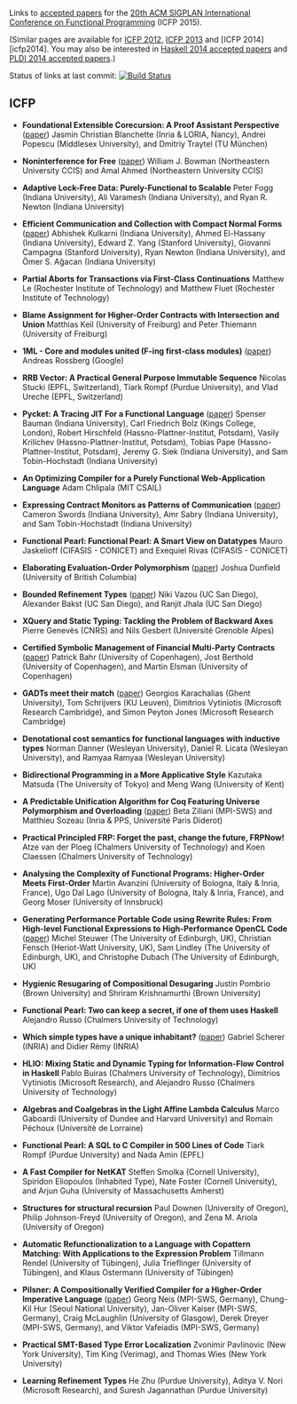 Links to [accepted papers][icfp15-accepted] for the [20th ACM SIGPLAN International Conference on Functional Programming][icfp15] (ICFP 2015).

[icfp15]: http://icfpconference.org/icfp2015/
[icfp15-accepted]: http://icfpconference.org/icfp2015/accepted.html

(Similar pages are available for [ICFP 2012][icfp12], [ICFP 2013][icfp13] and [ICFP 2014][icfp2014].  You may also be interested in [Haskell 2014 accepted papers][haskell2014-accepted] and [PLDI 2014 accepted papers][pldi2014-accepted].)

Status of links at last commit: [![Build Status](https://travis-ci.org/mpickering/icfp2015-papers.svg)](https://travis-ci.org/mpickering/icfp2015-papers)

[icfp12]: https://github.com/technogeeky/icfp12-paper-links
[icfp13]: https://github.com/gasche/icfp2013-papers
[icfp14]: https://github.com/yallop/icfp2014-papers
[haskell2014-accepted]: https://github.com/yallop/haskell2014-papers
[pldi2014-accepted]: https://github.com/yallop/pldi2014-papers

## ICFP

* **Foundational Extensible Corecursion: A Proof Assistant Perspective**
   ([paper](http://www21.in.tum.de/~blanchet/fouco.pdf))
   Jasmin Christian Blanchette (Inria & LORIA, Nancy), Andrei Popescu
   (Middlesex University), and Dmitriy Traytel (TU München)

* **Noninterference for Free**
   ([paper](https://www.williamjbowman.com/resources/nonintforfree.pdf))
   William J. Bowman (Northeastern University CCIS) and Amal Ahmed
   (Northeastern University CCIS)

* **Adaptive Lock-Free Data: Purely-Functional to Scalable**
   Peter Fogg (Indiana University), Ali Varamesh (Indiana University),
   and Ryan R. Newton (Indiana University)

* **Efficient Communication and Collection with Compact Normal Forms**
   ([paper](http://ezyang.com/papers/ezyang15-cnf.pdf))
   Abhishek Kulkarni (Indiana University), Ahmed El-Hassany (Indiana
   University), Edward Z. Yang (Stanford University), Giovanni Campagna
   (Stanford University), Ryan Newton (Indiana University), and Ömer S.
   Ağacan (Indiana University)

* **Partial Aborts for Transactions via First-Class Continuations**
   Matthew Le (Rochester Institute of Technology) and Matthew Fluet
   (Rochester Institute of Technology)

* **Blame Assignment for Higher-Order Contracts with Intersection and Union**
   Matthias Keil (University of Freiburg) and Peter Thiemann
   (University of Freiburg)

* **1ML - Core and modules united (F-ing first-class modules)**
   ([paper](https://www.mpi-sws.org/~rossberg/papers/Rossberg%20-%201ML%20--%20Core%20and%20modules%20united%20[Draft].pdf))
   Andreas Rossberg (Google)

* **RRB Vector: A Practical General Purpose Immutable Sequence**
   Nicolas Stucki (EPFL, Switzerland), Tiark Rompf (Purdue University),
   and Vlad Ureche (EPFL, Switzerland)

* **Pycket: A Tracing JIT For a Functional Language**
   ([paper](http://homes.soic.indiana.edu/samth/pycket-draft.pdf))
   Spenser Bauman (Indiana University), Carl Friedrich Bolz (Kings
   College, London), Robert Hirschfeld (Hassno-Plattner-Institut,
   Potsdam), Vasily Krilichev (Hassno-Plattner-Institut, Potsdam),
   Tobias Pape (Hassno-Plattner-Institut, Potsdam), Jeremy G. Siek
   (Indiana University), and Sam Tobin-Hochstadt (Indiana University)

* **An Optimizing Compiler for a Purely Functional Web-Application Language**
   Adam Chlipala (MIT CSAIL)

* **Expressing Contract Monitors as Patterns of Communication**
   ([paper](http://www.cswords.com/paper/mon.strats.pdf))
   Cameron Swords (Indiana University), Amr Sabry (Indiana University),
   and Sam Tobin-Hochstadt (Indiana University)

* **Functional Pearl: Functional Pearl: A Smart View on Datatypes**
   Mauro Jaskelioff (CIFASIS - CONICET) and Exequiel Rivas (CIFASIS -
   CONICET)

* **Elaborating Evaluation-Order Polymorphism**
   ([paper](http://www.cs.cmu.edu/~joshuad/papers/eo/Dunfield15_evaluation.pdf))
   Joshua Dunfield (University of British Columbia)

* **Bounded Refinement Types**
   ([paper](http://goto.ucsd.edu/~nvazou/icfp15/main.pdf))
   Niki Vazou (UC San Diego), Alexander Bakst (UC San Diego), and
   Ranjit Jhala (UC San Diego)

* **XQuery and Static Typing: Tackling the Problem of Backward Axes**
   Pierre Genevès (CNRS) and Nils Gesbert (Université Grenoble Alpes)

* **Certified Symbolic Management of Financial Multi-Party Contracts**
   ([paper](http://www.diku.dk/~paba/pubs/files/bahr15icfp-preprint.pdf))
   Patrick Bahr (University of Copenhagen), Jost Berthold (University
   of Copenhagen), and Martin Elsman (University of Copenhagen)

* **GADTs meet their match**
   ([paper](http://research.microsoft.com/en-us/um/people/simonpj/papers/pattern-matching/gadtpm.pdf))
   Georgios Karachalias (Ghent University), Tom Schrijvers (KU Leuven),
   Dimitrios Vytiniotis (Microsoft Research Cambridge), and Simon
   Peyton Jones (Microsoft Research Cambridge)

* **Denotational cost semantics for functional languages with inductive types**
   Norman Danner (Wesleyan University), Daniel R. Licata (Wesleyan
   University), and Ramyaa Ramyaa (Wesleyan University)

* **Bidirectional Programming in a More Applicative Style**
   Kazutaka Matsuda (The University of Tokyo) and Meng Wang (University
   of Kent)

* **A Predictable Unification Algorithm for Coq Featuring Universe Polymorphism and Overloading**
   ([paper](http://www.pps.univ-paris-diderot.fr/~sozeau/research/publications/drafts/unif.pdf))
   Beta Ziliani (MPI-SWS) and Matthieu Sozeau (Inria & PPS, Université
   Paris Diderot)

* **Practical Principled FRP: Forget the past, change the future, FRPNow!**
   Atze van der Ploeg (Chalmers University of Technology) and Koen
   Claessen (Chalmers University of Technology)

* **Analysing the Complexity of Functional Programs: Higher-Order Meets First-Order**
   Martin Avanzini (University of Bologna, Italy & Inria, France), Ugo
   Dal Lago (University of Bologna, Italy & Inria, France), and Georg
   Moser (University of Innsbruck)

* **Generating Performance Portable Code using Rewrite Rules: From High-level Functional Expressions to High-Performance OpenCL Code**
   ([paper](http://homepages.inf.ed.ac.uk/slindley/papers/array-gpu-draft-february2015.pdf))
   Michel Steuwer (The University of Edinburgh, UK), Christian Fensch
   (Heriot-Watt University, UK), Sam Lindley (The University of
   Edinburgh, UK), and Christophe Dubach (The University of Edinburgh,
   UK)

* **Hygienic Resugaring of Compositional Desugaring**
   Justin Pombrio (Brown University) and Shriram Krishnamurthi (Brown
   University)

* **Functional Pearl: Two can keep a secret, if one of them uses Haskell**
   Alejandro Russo (Chalmers University of Technology)

* **Which simple types have a unique inhabitant?**
   ([paper](http://gallium.inria.fr/~scherer/research/unique_inhabitants/unique_stlc_sums-long.pdf))
   Gabriel Scherer (INRIA) and Didier Rèmy (INRIA)

* **HLIO: Mixing Static and Dynamic Typing for Information-Flow Control in Haskell**
   Pablo Buiras (Chalmers University of Technology), Dimitrios
   Vytiniotis (Microsoft Research), and Alejandro Russo (Chalmers
   University of Technology)

* **Algebras and Coalgebras in the Light Affine Lambda Calculus**
   Marco Gaboardi (University of Dundee and Harvard University) and
   Romain Péchoux (Universitè de Lorraine)

* **Functional Pearl: A SQL to C Compiler in 500 Lines of Code**
   Tiark Rompf (Purdue University) and Nada Amin (EPFL)

* **A Fast Compiler for NetKAT**
   Steffen Smolka (Cornell University), Spiridon Eliopoulos (Inhabited
   Type), Nate Foster (Cornell University), and Arjun Guha (University
   of Massachusetts Amherst)

* **Structures for structural recursion**
   Paul Downen (University of Oregon), Philip Johnson-Freyd (University
   of Oregon), and Zena M. Ariola (University of Oregon)

* **Automatic Refunctionalization to a Language with Copattern Matching: With Applications to the Expression Problem**
   Tillmann Rendel (University of Tübingen), Julia Trieflinger
   (University of Tübingen), and Klaus Ostermann (University of
   Tübingen)

* **Pilsner: A Compositionally Verified Compiler for a Higher-Order Imperative Language**
   ([paper](https://www.mpi-sws.org/~viktor/papers/pilsner.pdf))
   Georg Neis (MPI-SWS, Germany), Chung-Kil Hur (Seoul National
   University), Jan-Oliver Kaiser (MPI-SWS, Germany), Craig McLaughlin
   (University of Glasgow), Derek Dreyer (MPI-SWS, Germany), and Viktor
   Vafeiadis (MPI-SWS, Germany)

* **Practical SMT-Based Type Error Localization**
   Zvonimir Pavlinovic (New York University), Tim King (Verimag), and
   Thomas Wies (New York University)

* **Learning Refinement Types**
   He Zhu (Purdue University), Aditya V. Nori (Microsoft Research), and
   Suresh Jagannathan (Purdue University)


